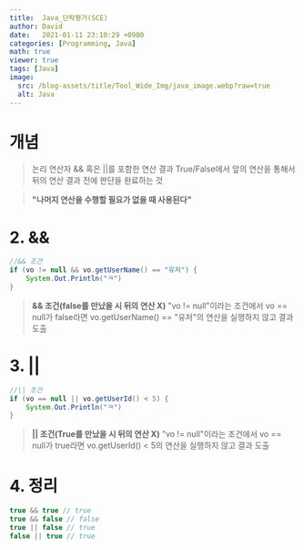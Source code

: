 ```yaml
---
title:  Java_단락평가(SCE)
author: David
date:   2021-01-11 23:10:29 +0900
categories: [Programming, Java]
math: true
viewer: true
tags: [Java]
image:
  src: /blog-assets/title/Tool_Wide_Img/java_image.webp?raw=true
  alt: Java
---
```


# 개념
> 논리 연산자 && 혹은 ||를 포함한 연산 결과 True/False에서 앞의 연산을 통해서 뒤의 연산 결과 전에 판단을 완료하는 것

> **"나머지 연산을 수행할 필요가 없을 때 사용된다"**

# 2. &&
```java
//&& 조건
if (vo != null && vo.getUserName() == "유저") {
    System.Out.Println("ㅋ")
}
```

> **&& 조건(false를 만났을 시 뒤의 연산 X)**
"vo != null"이라는 조건에서
vo == null가 false라면
vo.getUserName() == "유저"의 연산을 실행하지 않고 결과 도출

# 3. ||
```java
//|| 조건
if (vo == null || vo.getUserId() < 5) {
    System.Out.Println("ㅋ")
}
```
> **|| 조건(True를 만났을 시 뒤의 연산 X)**
"vo != null"이라는 조건에서
vo == null가 true라면
vo.getUserId() < 5의 연산을 실행하지 않고 결과 도출

# 4. 정리
```java
true && true // true
true && false // false
true || false // true
false || true // true
```
